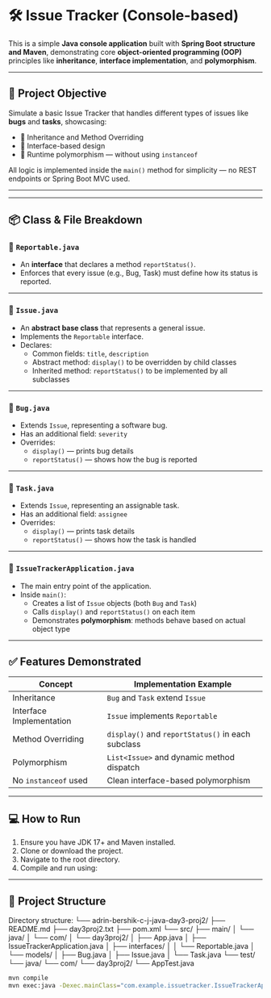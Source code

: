 # 🛠️ Issue Tracker (Console-based)

This is a simple **Java console application** built with **Spring Boot structure and Maven**, demonstrating core **object-oriented programming (OOP)** principles like **inheritance**, **interface implementation**, and **polymorphism**.

---

## 🎯 Project Objective

Simulate a basic Issue Tracker that handles different types of issues like **bugs** and **tasks**, showcasing:

- 🔁 Inheritance and Method Overriding
- 🧩 Interface-based design
- 🧠 Runtime polymorphism — without using `instanceof`

All logic is implemented inside the `main()` method for simplicity — no REST endpoints or Spring Boot MVC used.

---

---

## 📦 Class & File Breakdown

### 🔹 `Reportable.java`

- An **interface** that declares a method `reportStatus()`.
- Enforces that every issue (e.g., Bug, Task) must define how its status is reported.

---

### 🔹 `Issue.java`

- An **abstract base class** that represents a general issue.
- Implements the `Reportable` interface.
- Declares:
  - Common fields: `title`, `description`
  - Abstract method: `display()` to be overridden by child classes
  - Inherited method: `reportStatus()` to be implemented by all subclasses

---

### 🔹 `Bug.java`

- Extends `Issue`, representing a software bug.
- Has an additional field: `severity`
- Overrides:
  - `display()` — prints bug details
  - `reportStatus()` — shows how the bug is reported

---

### 🔹 `Task.java`

- Extends `Issue`, representing an assignable task.
- Has an additional field: `assignee`
- Overrides:
  - `display()` — prints task details
  - `reportStatus()` — shows how the task is handled

---

### 🔹 `IssueTrackerApplication.java`

- The main entry point of the application.
- Inside `main()`:
  - Creates a list of `Issue` objects (both `Bug` and `Task`)
  - Calls `display()` and `reportStatus()` on each item
  - Demonstrates **polymorphism**: methods behave based on actual object type

---

## ✅ Features Demonstrated

| Concept                  | Implementation Example                            |
| ------------------------ | ------------------------------------------------- |
| Inheritance              | `Bug` and `Task` extend `Issue`                   |
| Interface Implementation | `Issue` implements `Reportable`                   |
| Method Overriding        | `display()` and `reportStatus()` in each subclass |
| Polymorphism             | `List<Issue>` and dynamic method dispatch         |
| No `instanceof` used     | Clean interface-based polymorphism                |

---

## 💻 How to Run

1. Ensure you have JDK 17+ and Maven installed.
2. Clone or download the project.
3. Navigate to the root directory.
4. Compile and run using:

---

## 📁 Project Structure

Directory structure:
└── adrin-bershik-c-j-java-day3-proj2/
├── README.md
├── day3proj2.txt
├── pom.xml
└── src/
├── main/
│ └── java/
│ └── com/
│ └── day3proj2/
│ ├── App.java
│ ├── IssueTrackerApplication.java
│ ├── interfaces/
│ │ └── Reportable.java
│ └── models/
│ ├── Bug.java
│ ├── Issue.java
│ └── Task.java
└── test/
└── java/
└── com/
└── day3proj2/
└── AppTest.java

```bash
mvn compile
mvn exec:java -Dexec.mainClass="com.example.issuetracker.IssueTrackerApplication"
```
